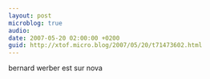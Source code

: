 ```yaml
---
layout: post
microblog: true
audio: 
date: 2007-05-20 02:00:00 +0200
guid: http://xtof.micro.blog/2007/05/20/t71473602.html
---
```

bernard werber est sur nova
